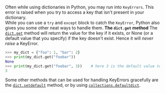 Often while using dictionaries in Python, you may run into `KeyErrors`. This error is raised when you try to access a key that isn't present in your dictionary.\
While you can use a `try` and `except` block to catch the `KeyError`, Python also gives you some other neat ways to handle them.
__**The `dict.get` method**__
The [`dict.get`](https://docs.python.org/3/library/stdtypes.html#dict.get) method will return the value for the key if it exists, or None (or a default value that you specify) if the key doesn't exist. Hence it will _never raise_ a KeyError.
```py
>>> my_dict = {"foo": 1, "bar": 2}
>>> print(my_dict.get("foobar"))
None
>>> print(my_dict.get("foobar", 3))    # here 3 is the default value to be returned, in case the key doesn't exist
3
```

Some other methods that can be used for handling KeyErrors gracefully are the [`dict.setdefault`](https://docs.python.org/3/library/stdtypes.html#dict.setdefault) method, or by using [`collections.defaultdict`](https://docs.python.org/3/library/collections.html#collections.defaultdict).
